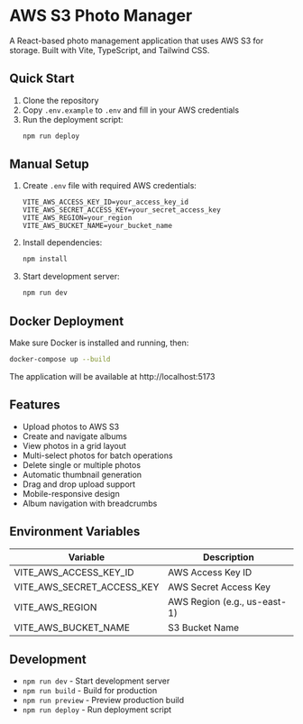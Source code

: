 # AWS S3 Photo Manager

A React-based photo management application that uses AWS S3 for storage. Built with Vite, TypeScript, and Tailwind CSS.

## Quick Start

1. Clone the repository
2. Copy `.env.example` to `.env` and fill in your AWS credentials
3. Run the deployment script:
   ```bash
   npm run deploy
   ```

## Manual Setup

1. Create `.env` file with required AWS credentials:
   ```
   VITE_AWS_ACCESS_KEY_ID=your_access_key_id
   VITE_AWS_SECRET_ACCESS_KEY=your_secret_access_key
   VITE_AWS_REGION=your_region
   VITE_AWS_BUCKET_NAME=your_bucket_name
   ```

2. Install dependencies:
   ```bash
   npm install
   ```

3. Start development server:
   ```bash
   npm run dev
   ```

## Docker Deployment

Make sure Docker is installed and running, then:

```bash
docker-compose up --build
```

The application will be available at http://localhost:5173

## Features

- Upload photos to AWS S3
- Create and navigate albums
- View photos in a grid layout
- Multi-select photos for batch operations
- Delete single or multiple photos
- Automatic thumbnail generation
- Drag and drop upload support
- Mobile-responsive design
- Album navigation with breadcrumbs

## Environment Variables

| Variable | Description |
|----------|-------------|
| VITE_AWS_ACCESS_KEY_ID | AWS Access Key ID |
| VITE_AWS_SECRET_ACCESS_KEY | AWS Secret Access Key |
| VITE_AWS_REGION | AWS Region (e.g., us-east-1) |
| VITE_AWS_BUCKET_NAME | S3 Bucket Name |

## Development

- `npm run dev` - Start development server
- `npm run build` - Build for production
- `npm run preview` - Preview production build
- `npm run deploy` - Run deployment script